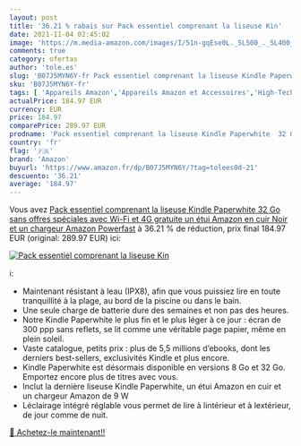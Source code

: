 ```yaml
---
layout: post
title: '36.21 % rabais sur Pack essentiel comprenant la liseuse Kin'
date: 2021-11-04 02:45:02
image: 'https://m.media-amazon.com/images/I/51n-gqEse0L._SL500_._SL400_.jpg'
comments: true
category: ofertas
author: 'tole.es'
slug: 'B07J5MYN6Y-fr Pack essentiel comprenant la liseuse Kindle Paperwhite 32...'
sku: 'B07J5MYN6Y-fr'
tags: [ 'Appareils Amazon','Appareils Amazon et Accessoires','High-Tech','Liseuses','Liseuses Kindle','Liseuses et accessoires','amazon', ]
actualPrice: 184.97 EUR
currency: EUR
price: 184.97
comparePrice: 289.97 EUR
prodname: 'Pack essentiel comprenant la liseuse Kindle Paperwhite  32 Go  sans offres spéciales  avec Wi-Fi et 4G gratuite  un étui Amazon en cuir  Noir  et un chargeur Amazon Powerfast'
country: 'fr'
flag: '🇫🇷'
brand: 'Amazon'
buyurl: 'https://www.amazon.fr/dp/B07J5MYN6Y/?tag=tolees0d-21'
descuento: '36.21'
average: '184.97'
---
```


Vous avez [Pack essentiel comprenant la liseuse Kindle Paperwhite  32 Go  sans offres spéciales  avec Wi-Fi et 4G gratuite  un étui Amazon en cuir  Noir  et un chargeur Amazon Powerfast](https://www.amazon.fr/dp/B07J5MYN6Y/?tag=tolees0d-21)  à  36.21 % de réduction, prix final  184.97 EUR (original: 289.97 EUR) ici:

[![Pack essentiel comprenant la liseuse Kin](https://m.media-amazon.com/images/I/51n-gqEse0L._SL500_._SL400_.jpg)](https://www.amazon.fr/dp/B07J5MYN6Y/?tag=tolees0d-21)

ℹ️:

- Maintenant résistant à leau (IPX8), afin que vous puissiez lire en toute tranquillité à la plage, au bord de la piscine ou dans le bain.
- Une seule charge de batterie dure des semaines et non pas des heures.
- Notre Kindle Paperwhite le plus fin et le plus léger à ce jour : écran de 300 ppp sans reflets, se lit comme une véritable page papier, même en plein soleil.
- Vaste catalogue, petits prix : plus de 5,5 millions d’ebooks, dont les derniers best-sellers, exclusivités Kindle et plus encore.
- Kindle Paperwhite est désormais disponible en versions 8 Go et 32 Go. Emportez encore plus de titres avec vous.
- Inclut la dernière liseuse Kindle Paperwhite, un étui Amazon en cuir et un chargeur Amazon de 9 W
- Léclairage intégré réglable vous permet de lire à lintérieur et à lextérieur, de jour comme de nuit.

[🛒 Achetez-le maintenant!!](https://www.amazon.fr/dp/B07J5MYN6Y/?tag=tolees0d-21)
